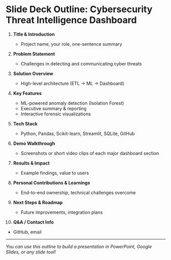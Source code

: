 # Slide Deck Outline: Cybersecurity Threat Intelligence Dashboard

1. **Title & Introduction**
   - Project name, your role, one-sentence summary

2. **Problem Statement**
   - Challenges in detecting and communicating cyber threats

3. **Solution Overview**
   - High-level architecture (ETL → ML → Dashboard)

4. **Key Features**
   - ML-powered anomaly detection (Isolation Forest)
   - Executive summary & reporting
   - Interactive forensic visualizations

5. **Tech Stack**
   - Python, Pandas, Scikit-learn, Streamlit, SQLite, GitHub

6. **Demo Walkthrough**
   - Screenshots or short video clips of each major dashboard section

7. **Results & Impact**
   - Example findings, value to users

8. **Personal Contributions & Learnings**
   - End-to-end ownership, technical challenges overcome

9. **Next Steps & Roadmap**
   - Future improvements, integration plans

10. **Q&A / Contact Info**
   - GitHub, email

---

*You can use this outline to build a presentation in PowerPoint, Google Slides, or any slide tool!*